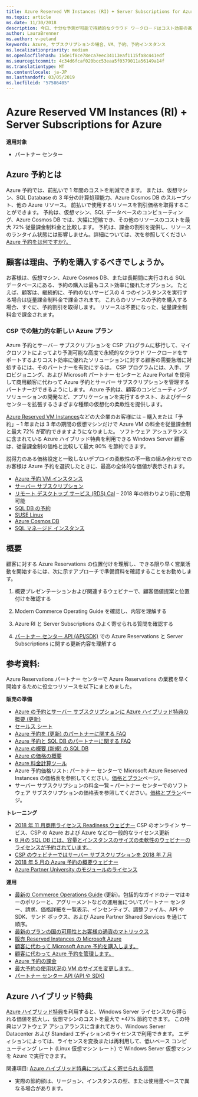 ```yaml
---
title: Azure Reserved VM Instances (RI) + Server Subscriptions for Azure | パートナー センター
ms.topic: article
ms.date: 11/30/2018
description: 今日、十分な予測が可能で持続的なクラウド ワークロードはコスト効率の高いソリューションでサポートしたいという需要が急速に高まっています。Azure RI と Server Subscriptions が CSP プログラムに含まれることで、パートナーはこのような顧客の需要に対応できます。 CSP プログラムでは、パートナーが企業顧客に代わり、Microsoft パートナー センターと Azure portal を通じて Azure RI と Server Subscriptions の取得、プロビジョニング、管理を行うことができます。
author: LauraBrenner
ms.author: v-petand
keywords: Azure, サブスクリプションの場合、VM、予約、予約インスタンス
ms.localizationpriority: medium
ms.openlocfilehash: 15de1f8ce78eca7eec34113eaf1115fa8c441edf
ms.sourcegitcommit: 4c34d6fcaf020bcc53eaa5f0379011a56149a14f
ms.translationtype: MT
ms.contentlocale: ja-JP
ms.lasthandoff: 03/05/2019
ms.locfileid: "57586405"
---
```

<!-- Mike Aasen wrote and owns this topic -->

# <a name="azure-reserved-vm-instances-ri--server-subscriptions-for-azure"></a>Azure Reserved VM Instances (RI) + Server Subscriptions for Azure

**適用対象**

- パートナー センター
 
## <a name="what-are-azure-reservations"></a>Azure 予約とは

Azure 予約では、前払いで 1 年間のコストを削減できます。 または、仮想マシン、SQL Database の 3 年分の計算処理能力、Azure Cosmos DB のスループット、他の Azure リソース。 前払いで使用するリソースを割引価格を取得することができます。 予約は、仮想マシン、SQL データベースのコンピューティング、Azure Cosmos DB では、大幅に短縮でき、その他のリソースのコストを最大 72% 従量課金制料金と比較します。 予約は、課金の割引を提供し、リソースのランタイム状態には影響しません。詳細については、次を参照してください[Azure 予約をは何ですか?。](https://docs.microsoft.com/azure/billing/billing-save-compute-costs-reservations)

## <a name="why-should-customers-buy-a-reservation"></a>顧客は理由、予約を購入するべきでしょうか。

お客様は、仮想マシン、Azure Cosmos DB、または長期間に実行される SQL データベースにある、予約の購入は最もコスト効率に優れたオプション。 たとえば、顧客は、継続的に、予約のないサービスの 4 つのインスタンスを実行する場合は従量課金制料金で課金されます。 これらのリソースの予約を購入する場合、すぐに、予約割引を取得します。 リソースは不要になった、従量課金制料金で課金されます。

 
### <a name="compelling-new-azure-offer-in-csp"></a>CSP での魅力的な新しい Azure プラン 

Azure 予約とサーバー サブスクリプションを CSP プログラムに移行して、マイクロソフトによってより予測可能な高度で永続的なクラウド ワークロードをサポートするよりコスト効率に優れたソリューションに対する顧客の需要急増に対処するには、そのパートナーを有効にするは。 CSP プログラムには、入手、プロビジョニング、および Microsoft パートナー センターと Azure Portal を使用して商用顧客に代わって Azure 予約とサーバー サブスクリプションを管理するパートナーができるようにします。 Azure 予約は、顧客のコンピューティング ソリューションの開発など、アプリケーションを実行するテスト、およびデータ センターを拡張するさまざまな種類の仮想化の柔軟性を提供します。 

[Azure Reserved VM Instances](https://azure.microsoft.com/en-us/pricing/reserved-vm-instances/)などの大企業のお客様には – 購入または「予約」– 1 年または 3 年の期間の仮想マシンだけで Azure VM の料金を従量課金制と最大 72% が節約できますようになりました。 ソフトウェア アシュアランスに含まれている Azure ハイブリッド特典を利用できる Windows Server 顧客は、従量課金制の価格と比較して最大 80% を節約できます。 

説得力のある価格設定と一致しないデプロイの柔軟性の不一致の組み合わせでのお客様は Azure 予約を選択したときに、最高の全体的な価値が表示されます。 

- [Azure 予約 VM インスタンス](https://docs.microsoft.com/azure/virtual-machines/windows/prepay-reserved-vm-instances)
- [サーバー サブスクリプション](https://www.microsoft.com/en-us/Licensing/news/windows-sql-server-through-csp) 
- [リモート デスクトップ サービス (RDS) Cal](https://cloudblogs.microsoft.com/windowsserver/2018/10/03/remote-desktop-services-2019-generally-available-with-windows-server-2019/) – 2018 年の終わりより前に使用可能
- [SQL DB の予約](https://docs.microsoft.com/azure/sql-database/sql-database-reserved-capacity)
- [SUSE Linux](https://docs.microsoft.com/azure/virtual-machines/linux/prepay-suse-software-charges)
- [Azure Cosmos DB](https://docs.microsoft.com/azure/cosmos-db/cosmos-db-reserved-capacity)
- [SQL マネージド インスタンス](https://docs.microsoft.com/azure/sql-database/sql-database-managed-instance)

## <a name="getting-started"></a>概要

顧客に対する Azure Reservations の位置付けを理解し、できる限り早く営業活動を開始するには、次に示すアプローチで準備資料を確認することをお勧めします。

1.  概要プレゼンテーションおよび関連するウェビナーで、顧客価値提案と位置付けを確認する

2.  Modern Commerce Operating Guide を確認し、内容を理解する

5.  Azure RI と Server Subscriptions のよく寄せられる質問を確認する

6.  [パートナー センター API (API/SDK)](https://docs.microsoft.com/en-us/partner-center/develop/purchase-azure-reserved-vm-instances) での Azure Reservations と Server Subscriptions に関する更新内容を理解する

## <a name="resources"></a>参考資料: 

Azure Reservations パートナー センターで Azure Reservations の業務を早く開始するために役立つリソースを以下にまとめました。 

**販売の準備**

- [Azure の予約とサーバー サブスクリプションに Azure ハイブリッド特典の概要 (更新)](https://assetsprod.microsoft.com/Azure-reservations-and-server-subscriptions-with-azure-hybrid-benefit.pptx)
- [セールス シート](https://assetsprod.microsoft.com/mpn/Azure-RI-Sales-Sheet-CSP.pdf)
- [Azure 予約を (更新) のパートナーに関する FAQ](https://assetsprod.microsoft.com/Partner-faq-for-azure-reservations.docx)
- [Azure 予約と SQL DB のパートナーに関する FAQ](https://assetsprod.microsoft.com/Partner-faq-for-azure-reservations-sql-db.docx)
- [Azure の概要 (新規) の SQL DB](https://assetsprod.microsoft.com/Sql-db-in-azure-overview.pptx)
- [Azure の価格の概要](https://azure.microsoft.com/pricing/#explore-cost)
- [Azure 料金計算ツール](https://azure.microsoft.com/pricing/calculator/)
- Azure 予約価格リスト: パートナー センターで Microsoft Azure Reserved Instances の価格表を参照してください。[価格とプラン](https://assetsprod.microsoft.com/modern-offers-country-currency-availability.xlsx)ページ。
- サーバー サブスクリプションの料金一覧 – パートナー センターでのソフトウェア サブスクリプションの価格表を参照してください。[価格とプラン](https://assetsprod.microsoft.com/modern-offers-country-currency-availability.xlsx)ページ。

**トレーニング**

- [2018 年 11 月商用ライセンス Readiness ウェビナー](https://na01.safelinks.protection.outlook.com/?url=https%3A%2F%2Fcommercial-licensing.eventbuilder.com%2F%3Flandingpageid%3DV0Bx6L&data=02%7C01%7Cv-oumaki%40microsoft.com%7C96e24687952242e1ff0c08d62ada13f3%7C72f988bf86f141af91ab2d7cd011db47%7C1%7C0%7C636743513471330495&sdata=DjPAKnW%2BpVekRS3Zngy2uwAkTpU4z1O%2Fh56NuTOmCzM%3D&reserved=0) CSP のオンライン サービス、CSP の Azure および Azure などの一般的なライセンス更新
- [8 月の SQL DB には、容量とインスタンスのサイズの柔軟性のウェビナーのライセンスが予約されています。](https://commercial-licensing.eventbuilder.com/view?eventid=d0t9g4)
- [CSP のウェビナーではサーバー サブスクリプションを 2018 年 7 月](https://commercial-licensing.eventbuilder.com/Server_Subscriptions_in_CSP_P2_July)
- [2018 年 5 月の Azure 予約の概要ウェビナー](https://commercial-licensing.eventbuilder.com/Reserved_Instances_in_CSP_May_Option_1)
- [Azure Partner University のモジュールのライセンス](https://aka.ms/azure_partner_licensing)

**運用**

- [最新の Commerce Operations Guide](https://assetsprod.microsoft.com/mpn/Partner-Center-Modern-Commerce-Operating-Guide.docx) (更新)。包括的なガイドのテーマはキーのポリシーと、アグリーメントなどの運用面についてパートナー センター、請求、価格詳細を一覧表示、インセンティブ、調整ファイル、API や SDK、サンド ボックス、および Azure Partner Shared Services を通じて順序。
- [最新のプランの国の可用性とお客様の通貨のマトリックス](https://assetsprod.microsoft.com/modern-offers-country-currency-availability.xlsx)
- [販売 Reserved Instances の Microsoft Azure](https://go.microsoft.com/fwlink/?linkid=872806)
- [顧客に代わって Microsoft Azure 予約を購入します。](https://go.microsoft.com/fwlink/?linkid=872807)
- [顧客に代わって Azure 予約を管理します。](https://go.microsoft.com/fwlink/?linkid=872808)
- [Azure 予約の課金](https://go.microsoft.com/fwlink/?linkid=872809)
- [最大予約の使用状況の VM のサイズを変更します。](https://go.microsoft.com/fwlink/?linkid=872810)
- [パートナー センター API (API や SDK)](https://docs.microsoft.com/en-us/partner-center/develop/purchase-azure-reserved-vm-instances)

## <a name="azure-hybrid-benefit"></a>Azure ハイブリッド特典

[Azure ハイブリッド特典](https://azure.microsoft.com/pricing/hybrid-benefit)を利用すると、Windows Server ライセンスから得られる価値を拡大し、仮想マシンのコストを最大で *47% 節約できます。 この特典はソフトウェア アシュアランスに含まれており、Windows Server Datacenter および Standard エディションのライセンスで利用できます。 エディションによっては、ライセンスを変換または再利用して、低いベース コンピューティング レート (Linux 仮想マシン レート) で Windows Server 仮想マシンを Azure で実行できます。

関連項目: [Azure ハイブリッド特典についてよく寄せられる質問](https://azure.microsoft.com/en-us/pricing/hybrid-benefit/faq/)

* 実際の節約額は、リージョン、インスタンスの型、または使用量ベースで異なる場合があります。